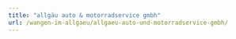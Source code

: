 ```yaml
---
title: "allgäu auto & motorradservice gmbh"
url: /wangen-im-allgaeu/allgaeu-auto-und-motorradservice-gmbh/
---
```


